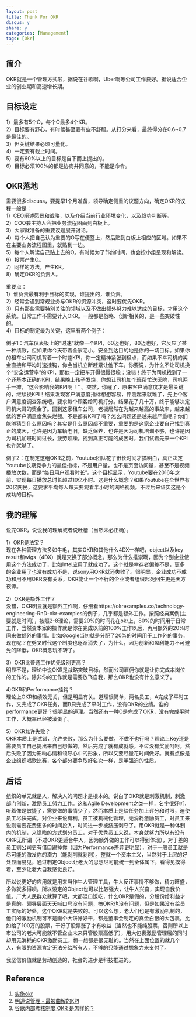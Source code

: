 ```yaml
---
layout: post
title: Think For OKR
disqus: y
share: y
categories: [Management]
tags: [Okr]
---
```


## 简介
OKR就是一个管理方式啦，据说在谷歌啊，Uber啊等公司工作良好。据说适合企业的创业期和高速增长期。  

## 目标设定
1）最多有5个O，每个O最多4个KR。  
2）目标要有野心，有时候甚至要有些不舒服。从打分来看，最终得分在0.6~0.7是最佳的。  
3）但关键结果必须可量化。  
4）一定要有截止时间。  
5）要有60%以上的目标是自下而上提出的。  
6）目标必须100%的都是协商并同意的，不能是命令。  

## OKR落地
需要很多discuss，要提早1个月准备，领导确定侧重的议题方向，确定OKR的议程一般是：  
1）CEO阐述愿景和战略，以及介绍当前行业环境变化，以及趋势判断等。  
2）COO兼主持人会把业务流程图画到白板上。  
3）大家就准备的重要议题展开讨论。  
4）每个人把自己认为重要的O写在便签上，然后贴到白板上相应的区域。如果不在主要业务流程图里，就贴到一边。  
5）每个人解读自己贴上去的O。有时候为了节约时间，也会按小组呈现和解读。  
6）投票产生O。  
7）同样的方法，产生KR。  
8）确定OKR的负责人。  

重要点：  
1）谁负责最有利于目标的实现，谁提出的，谁负责。  
2）经常会遇到常规业务与OKR的资源冲突，这时要优先OKR。  
3）只有那些需要特别关注的领域以及不做出额外努力难以达成的目标，才用这个系统。日常工作不需要计入OKR。一般都是战略、创新相关的，是一些突破性的。  
4）目标的制定最为关键，这里有两个例子：

例子1：汽车仪表板上的“时速”就像一个KPI，60迈也好，80迈也好，它反应了某一种绩效，但如果你今天带着全家老小，安全到达目的地是你的一切目标。如果你的租车公司司机背着一个时速KPI，你一定精神紧张到极点，而如果不幸司机的奖金直接和平均时速挂钩，你会当机立断赶紧让他下车。你要说，为什么不让司机换个“安全运营率”的KPI，那他一定把车开得很慢很稳；没错！终于为司机找到了一个还基本正确的KPI，结果晚上孩子发烧，你想让司机加个班帮忙送医院，司机两手一摊，“这会影响我的KPI啊！” 。突然，你醒了，原来客户满意度才是最关键的，继续换KPI！结果发现客户满意度指标想想容易，评测起来就难了，先上个客户满意度调查系统吧，要求每个顾客给司机打分。结果花了几十万，终于能够决定司机大哥的奖金了。回到这家租车公司，老板居然在为越来越高的事故率，越来越低的客户满意度焦头烂额。不是都有KPI了吗？怎么问题还是越来越严重呢？你们能够猜到什么原因吗？其实是什么原因都不重要，重要的是这家企业要自己找到真正的成因，也许是因为车辆老旧，缺乏保养，也许是因为司机培训不够，也许是因为司机加班时间过长，疲劳烦躁。找到真正可能的成因时，我们试着先来一个KPI也许就够了。

例子2：在制定这组OKR之前，Youtube团队花了很长时间才搞明白，真正决定Youtube长期竞争力的最佳指标，不是用户量，也不是页面访问量，甚至不是视频播放次数，而是“每日用户观看时长”。这个目标显示，Youtube要在2016年之前，实现每日播放总时长超过10亿小时。这是什么概念？如果Youtube在全世界有20亿网民，这要求平均每人每天要观看半小时的网络视频。不过后来证实这是个成功的目标。

## 我的理解
说完OKR，说说我的理解或者说吐槽（当然未必正确）。

1）OKR是法宝？  
现在各种管理方法多如牛毛，其实OKR和其他什么4DX一样吧，object以及key result和wigs（4DX）就是交换了部分概念。那么为什么推崇啊，因为个别企业使用这个方法成功了，比如Intel应用了就成功了。这个就是幸存者偏差不是，更多的企业用了也没有成功不是，说sony用OKR就还失败了。很明显，企业成功不成功和用不用OKR没有关系，OKR能让一个不行的企业或者组织起死回生更是天方夜谭。

2）OKR是额外工作？  
没错，OKR明显就是额外工作啊，仔细看https://okrexamples.co/technology-engineering-RnD-okr-examples的例子，几乎都是额外工作。按照经典案例(主要就是时间），按照2-8理论，需要20%的时间花在okr上，80%的时间用于日常工作，当然资本家的操作就是你在完成以前的100%工作以后，再用额外的20%时间来做额外的事情。比如Google当初就是分配了20%的时间用于工作外的事务，现在呢？在劈叉时代这个制度也逐渐消失了，为什么，因为创新和盈利能力不可避免的降低，OKR概念玩不转了。

3）OKR比普通工作优先级别更高？    
明显不是，理论中说OKR是战略突破目标，然而公司雇佣你就是让你完成本岗位的工作的。除非你的工作就是需要放飞自我，那么OKR也没有什么意义了。

4)OKR和Performance挂钩？  
理论上OKR和绩效无关，但是明显有关。道理很简单，两名员工，A完成了平时工作，又完成了OKR任务，而B只完成了平时工作，没有OKR的业绩。谁的performance更好？很明显的道理。当然还有一种C是完成了OKR，没有完成平时工作，大概率已经被滚蛋了。

5）OKR允许失败？  
OKR本质上是试错，允许失败，那么为什么要做，不做不也行吗？理论上Key还是需要员工自己提出来自己想做的，然后完成了就有成就感，不过没有奖励呵呵。然后失败了因为影响心情和领导心中的形象，所以又要尽量花时间做好。就有点像是企业组织唱歌比赛，各个部分要争取好名次一样，是半强迫的性质。


## 后话
组织的单元就是人，解决人的问题才是根本的。说白了OKR就是刺激机制，刺激部门创新，激励员工努力工作。这和Agile Development之类一样，名字很好听，听着像是敏捷了，需要做的事情少了，然而本质上是给任务加上评分和时限，迫使员工尽快完成。对企业来说有利，员工被机械化管理，无消耗激励员工，对员工来说则需要花费更多的时间投入，时间进一步被挤压剥夺了。用OKR就是一种体制内的机制，来隐晦的方式划分员工，对于优秀员工来说，本身就努力所以有没有OKR无所谓（不过OKR更适合牛人，因为额外做的工作可以得到体现），对于差的员工则公司更有借口踢掉你（因为Performance差异更明显），对于一般员工就是尽可能的激发你的潜力（能剥削就剥削）。整就一个资本主义，当然对于上层的好处显而易见，通过制定Object让老大的思想尽可能统一到全体属下，看得见摸得着，至少让老大自我感觉良好。

所以说更好的应用就是用来当作牛人管理工具，牛人反正事情不够做，精力旺盛，多做就多得呗。所以设定的Object也可以比较强大，让牛人兴奋，实现自我价值。广大人民群众就算了吧，大都混口饭吃，什么OKR是假的，分股份给利益才是真的。领导层面天天喊口号没有问题，搞OKR也没有问题，但是如果没有给员工实际的好处，这个OKR就是失败的。可以这么想，老大们也是有激励机制的，他们的激励机制可不是画个大饼好好干，都是董事会制定的真金白银的大包裹，比如给了100万的股票，干好了股票涨了才有收益（当然也不能纯股票，否则所以上市公司的老大可能就不管企业未来只管股票高低了），用大包裹激励管理层的同时却用无消耗的OKR激励员工，想一想都是很无耻的。当然在上面位置的就几个人，有限的资源肯定无法分给所有人，不够的只能通过想象力来支付了。

我坚信价值就是劳动创造的，社会的进步是科技推进的。

## Reference
1. [实施okr](https://www.jianshu.com/p/d6e282cf1c2b)   
2. [明道说管理 - 最被曲解的KPI](https://www.jianshu.com/p/ef364a2cc754)   
3. [谷歌内部考核制度 OKR 是怎样的？](https://www.zhihu.com/question/22471467)